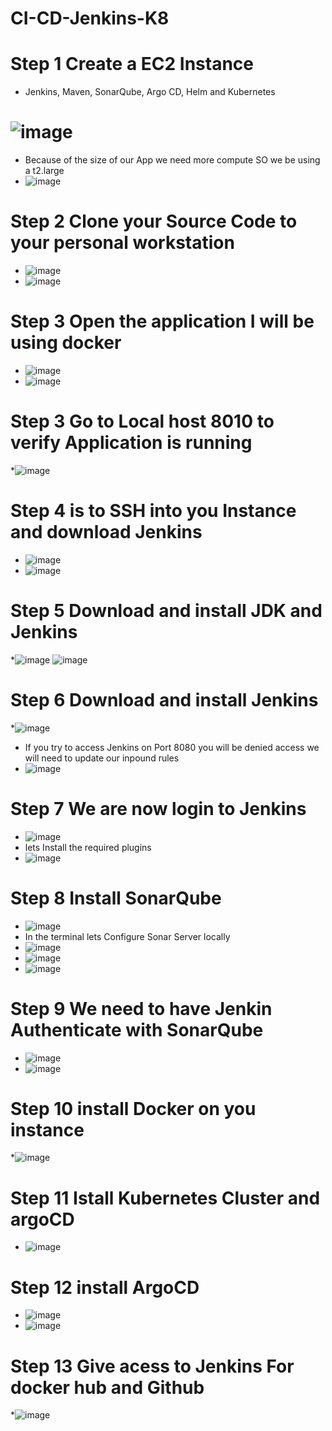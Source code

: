 # CI-CD-Jenkins-K8
# Step 1 Create a EC2 Instance 
* Jenkins, Maven, SonarQube, Argo CD, Helm and Kubernetes
# ![image](https://github.com/rogerbarrow/CI-CD-Jenkins-K8/assets/46138186/7ca8dfa3-fb8e-4552-a8c5-882e0c82f7fa)
 * Because of the size of our App we need more compute SO we be using a t2.large
 * ![image](https://github.com/rogerbarrow/CI-CD-Jenkins-K8/assets/46138186/6e0ec649-634a-49ec-9927-931e17b23504)
# Step 2 Clone your Source Code to your personal workstation
  * ![image](https://github.com/rogerbarrow/CI-CD-Jenkins-K8/assets/46138186/922f2eff-9bd4-4d9c-943e-b1a0b2d68d63)
  * ![image](https://github.com/rogerbarrow/CI-CD-Jenkins-K8/assets/46138186/cceeadd5-c19f-4f2c-ae17-1622263f6d61)
# Step 3 Open the application I will be using docker
* ![image](https://github.com/rogerbarrow/CI-CD-Jenkins-K8/assets/46138186/e753a2e7-70b3-4029-b095-1194d8004fb6)
* ![image](https://github.com/rogerbarrow/CI-CD-Jenkins-K8/assets/46138186/2b89bafb-38fd-4b0e-a213-6dfafac8dca9)
# Step 3 Go to Local host 8010 to verify Application is running
 *![image](https://github.com/rogerbarrow/CI-CD-Jenkins-K8/assets/46138186/cab6bb39-fdcf-4241-af38-5fc58b35dada)
# Step 4 is to SSH into you Instance and download Jenkins
 * ![image](https://github.com/rogerbarrow/CI-CD-Jenkins-K8/assets/46138186/c57bdcd3-c8e1-4875-b31d-2bac98550797)
 * ![image](https://github.com/rogerbarrow/CI-CD-Jenkins-K8/assets/46138186/271a65ed-159a-4ddf-9543-8dbb42474ef2)
# Step 5 Download and install JDK and Jenkins
 *![image](https://github.com/rogerbarrow/CI-CD-Jenkins-K8/assets/46138186/0e68a94d-b83e-4b6a-9027-914f7fabfd05)
 ![image](https://github.com/rogerbarrow/CI-CD-Jenkins-K8/assets/46138186/c7faeb31-a46e-45a5-9446-218f1345066c)
# Step 6 Download and install Jenkins
 *![image](https://github.com/rogerbarrow/CI-CD-Jenkins-K8/assets/46138186/2c1d2649-e296-4ad6-b0a5-3d891f18de24)
 * If you try to access Jenkins on Port 8080 you will be denied access we will need to update our inpound rules
 * ![image](https://github.com/rogerbarrow/CI-CD-Jenkins-K8/assets/46138186/8887aae5-2c05-4e7d-a121-ee0d13f874c0)
# Step 7 We are now login to Jenkins
* ![image](https://github.com/rogerbarrow/CI-CD-Jenkins-K8/assets/46138186/a4df2d7d-0179-4604-a73e-4461b46ca50d)
* lets Install the required plugins
* ![image](https://github.com/rogerbarrow/CI-CD-Jenkins-K8/assets/46138186/8d1786f5-0f85-4532-a551-b56295ad9ff7)
# Step 8 Install SonarQube
 * ![image](https://github.com/rogerbarrow/CI-CD-Jenkins-K8/assets/46138186/c088f652-533d-4e1f-b4b2-93978fe0b9da)
*  In the terminal lets Configure Sonar Server locally
*  ![image](https://github.com/rogerbarrow/CI-CD-Jenkins-K8/assets/46138186/a4ac83a9-50b8-46ff-a42b-848a3168ea57)
*  ![image](https://github.com/rogerbarrow/CI-CD-Jenkins-K8/assets/46138186/aa838bfb-bbd0-4834-8bb2-65eef06c64a6)
*  ![image](https://github.com/rogerbarrow/CI-CD-Jenkins-K8/assets/46138186/c8db7149-f422-430c-8217-358d49d0255d)
# Step 9 We need to have Jenkin Authenticate with SonarQube 
* ![image](https://github.com/rogerbarrow/CI-CD-Jenkins-K8/assets/46138186/7c1f7df6-c12f-481b-815b-b3b999059758)
* ![image](https://github.com/rogerbarrow/CI-CD-Jenkins-K8/assets/46138186/ee5573aa-41fb-4cb1-a45d-fe3fde6e6b11)
# Step 10 install Docker on you instance 
 *![image](https://github.com/rogerbarrow/CI-CD-Jenkins-K8/assets/46138186/01b527de-6cde-46a6-968d-f28e7e731b22)
# Step 11 Istall Kubernetes Cluster and argoCD
 * ![image](https://github.com/rogerbarrow/CI-CD-Jenkins-K8/assets/46138186/6e1c4b9a-7d11-4935-9ab4-a4d1ec07b95c)

# Step 12 install ArgoCD
* ![image](https://github.com/rogerbarrow/CI-CD-Jenkins-K8/assets/46138186/d4350b79-f9cc-4272-8d4e-583b08aced86)
* ![image](https://github.com/rogerbarrow/CI-CD-Jenkins-K8/assets/46138186/489a679b-ac4a-4e5f-8791-94a9a998c6be)
# Step 13 Give acess to Jenkins For docker hub and Github
*![image](https://github.com/rogerbarrow/CI-CD-Jenkins-K8/assets/46138186/97670a53-01e9-44f6-91d2-d941aa6c32df)













